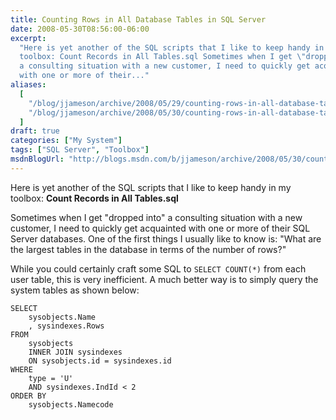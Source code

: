 ```yaml
---
title: Counting Rows in All Database Tables in SQL Server
date: 2008-05-30T08:56:00-06:00
excerpt:
  "Here is yet another of the SQL scripts that I like to keep handy in my
  toolbox: Count Records in All Tables.sql Sometimes when I get \"dropped into\"
  a consulting situation with a new customer, I need to quickly get acquainted
  with one or more of their..."
aliases:
  [
    "/blog/jjameson/archive/2008/05/29/counting-rows-in-all-database-tables.aspx",
    "/blog/jjameson/archive/2008/05/30/counting-rows-in-all-database-tables.aspx",
  ]
draft: true
categories: ["My System"]
tags: ["SQL Server", "Toolbox"]
msdnBlogUrl: "http://blogs.msdn.com/b/jjameson/archive/2008/05/30/counting-rows-in-all-database-tables.aspx"
---
```


Here is yet another of the SQL scripts that I like to keep handy in my toolbox:
**Count Records in All Tables.sql**

Sometimes when I get "dropped into" a consulting situation with a new customer,
I need to quickly get acquainted with one or more of their SQL Server databases.
One of the first things I usually like to know is: "What are the largest tables
in the database in terms of the number of rows?"

While you could certainly craft some SQL to `SELECT COUNT(*)` from each user
table, this is very inefficient. A much better way is to simply query the system
tables as shown below:

```
SELECT
    sysobjects.Name
    , sysindexes.Rows
FROM
    sysobjects
    INNER JOIN sysindexes
    ON sysobjects.id = sysindexes.id
WHERE
    type = 'U'
    AND sysindexes.IndId < 2
ORDER BY
    sysobjects.Namecode
```
